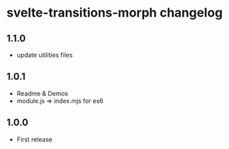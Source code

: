 # svelte-transitions-morph changelog

## 1.1.0

* update utilities files

## 1.0.1

* Readme & Demos
* module.js => index.mjs for es6

## 1.0.0

* First release